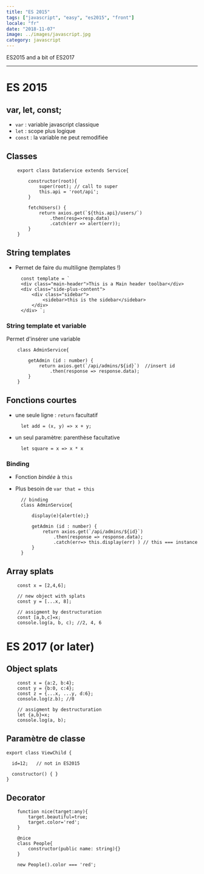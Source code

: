 ```yaml
---
title: "ES 2015"
tags: ["javascript", "easy", "es2015", "front"]
locale: "fr"
date: "2018-11-07"
image: ../images/javascript.jpg
category: javascript
---
```


ES2015 and a bit of ES2017

---

ES 2015
====

var, let, const;
---

* `var` : variable javascript classique
* `let` : scope plus logique
* `const` : la variable ne peut remodifiée 


Classes
----

        export class DataService extends Service{
        
            constructor(root){
                super(root); // call to super
                this.api = 'root/api';
            }
        
            fetchUsers() {        
                return axios.get(`${this.api}/users/`)
                    .then(resp=>resp.data)
                    .catch(err => alert(err));
            }
        }


String templates
---

* Permet de faire du multiligne (templates !)


        const template = `        
        <div class="main-header">This is a Main header toolbar</div>
        <div class="side-plus-content">        
            <div class="sidebar">
                <sidebar>this is the sidebar</sidebar>
            </div>        
        </div> `;

### String template et variable

Permet d'insérer une variable       
        
        
        class AdminService{               
            
            getAdmin (id : number) {
                return axios.get(`/api/admins/${id}`)  //insert id
                    .then(response => response.data);
            }        
        }
        


Fonctions courtes
-----

* une seule ligne : `return` facultatif


        let add = (x, y) => x + y;
        
* un seul paramètre: parenthèse facultative
    
    
        let square = x => x * x
        
        
### Binding

* Fonction *bindée* à `this`
* Plus besoin de `var that = this`
        

        // binding
        class AdminService{               
                    
            display(e){alert(e);}
            
            getAdmin (id : number) {
                return axios.get(`/api/admins/${id}`)
                    .then(response => response.data);
                    .catch(err=> this.display(err) ) // this === instance
            }        
        }
        
        

Array splats
----

        const x = [2,4,6];
        
        // new object with splats
        const y = [...x, 8];
        
        // assigment by destructuration
        const [a,b,c]=x;
        console.log(a, b, c); //2, 4, 6
        


ES 2017 (or later)
===

Object splats
----

        const x = {a:2, b:4};
        const y = {b:0, c:4};
        const z = {...x, ...y, d:6}; 
        console.log(z.b); //0
        
        // assigment by destructuration
        let {a,b}=x;
        console.log(a, b);


Paramètre de classe
----

    export class ViewChild {
    
      id=12;   // not in ES2015
    
      constructor() { }
    }
    
    
Decorator
---

        function nice(target:any){
            target.beautiful=true;
            target.color='red';
        }
        
        @nice
        class People{
            constructor(public name: string){}        
        }

        new People().color === 'red';















